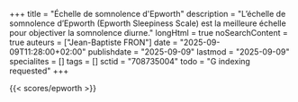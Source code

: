 +++
title = "Échelle de somnolence d'Epworth"
description = "L’échelle de somnolence d’Epworth (Epworth Sleepiness Scale) est la meilleure échelle pour objectiver la somnolence diurne."
longHtml = true
noSearchContent = true
auteurs = ["Jean-Baptiste FRON"]
date = "2025-09-09T11:28:00+02:00"
publishdate = "2025-09-09"
lastmod = "2025-09-09"
specialites = []
tags = []
sctid = "708735004"
todo = "G indexing requested"
+++

{{< scores/epworth >}}
